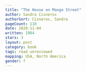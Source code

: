 ```yaml
---
title: "The House on Mango Street"
author: Sandra Cisneros
authorSort: Cisneros, Sandra
pageCount: 110
date: 2020-11-04
written: 1984
stars: 3
layout: post
category: book
tags: read unreviewed
mapping: USA, North America
gender: f
---
```

